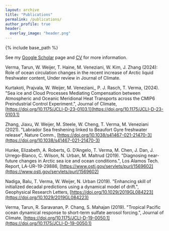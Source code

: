 ```yaml
---
layout: archive
title: "Publications"
permalink: /publications/
author_profile: true
header:
  overlay_image: "header.png"
---
```


{% include base_path %}

See my [Google Scholar](https://scholar.google.com/citations?user=axe4WfMAAAAJ&hl=en&oi=ao) page and [CV](https://shiprock-1583.github.io/files/CV.pdf) for more information.

Verma, Tarun, W. Weijer, T. Haine, M. Veneziani, W. Kim, J. Zhang (2024): Role of ocean circulation changes in the recent increase of Arctic liquid freshwater content, Under review in Journal of Climate.

Kurtakoti, Prajvala, W. Weijer, M. Veneziani,, P. J. Rasch, T. Verma, (2024). "Sea ice and Cloud Processes Mediating Compensation between Atmospheric and Oceanic Meridional Heat Transports across the CMIP6 Preindustrial Control Experiment.", Journal of Climate, [https://doi.org/10.1175/JCLI-D-23-0103.1](https://doi.org/10.1175/JCLI-D-23-0103.1) 

Zhang, Jiaxu, W. Weijer, M. Steele, W. Cheng, T. Verma, M. Veneziani (2021). "Labrador Sea freshening linked to Beaufort Gyre freshwater release", Nature Comm., [https://doi.org/10.1038/s41467-021-21470-3](https://doi.org/10.1038/s41467-021-21470-3)

Hunke, Elizabeth, A. Roberts, G. D’Angelo, T. Verma, M. Chen, J. Dan, J. Urrego-Blanco, C. Wilson, N. Urban, M. Maltrud (2019). "Diagnosing near-future changes in Arctic sea ice and ocean conditions.", Los Alamos Tech. Report, LA-UR–19-29886, [https://www.osti.gov/servlets/purl/1569602](https://www.osti.gov/servlets/purl/1569602)

Nadiga, Balu, T. Verma, W. Weijer, N. Urban (2019). "Enhancing skill of initialized decadal predictions using a dynamical model of drift.", Geophysical Research Letters, [https://doi.org/10.1029/2019GL084223](https://doi.org/10.1029/2019GL084223)

Verma, Tarun, R. Saravanan, P. Chang, S. Mahajan (2019). "Tropical Pacific ocean dynamical response to short-term sulfate aerosol forcing.", Journal of Climate, [https://doi.org/10.1175/JCLI-D-19-0050.1](https://doi.org/10.1175/JCLI-D-19-0050.1)
